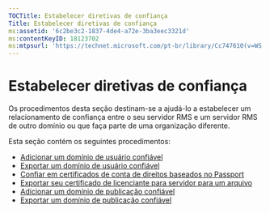 ```yaml
---
TOCTitle: Estabelecer diretivas de confiança
Title: Estabelecer diretivas de confiança
ms:assetid: '6c2be3c2-1837-4de4-a72e-3ba3eec3321d'
ms:contentKeyID: 18123702
ms:mtpsurl: 'https://technet.microsoft.com/pt-br/library/Cc747610(v=WS.10)'
---
```


Estabelecer diretivas de confiança
==================================

Os procedimentos desta seção destinam-se a ajudá-lo a estabelecer um relacionamento de confiança entre o seu servidor RMS e um servidor RMS de outro domínio ou que faça parte de uma organização diferente.

Esta seção contém os seguintes procedimentos:

-   [Adicionar um domínio de usuário confiável](https://technet.microsoft.com/ed672e58-6272-4ac0-a434-d1d938037e93)
-   [Exportar um domínio de usuário confiável](https://technet.microsoft.com/40281ba3-2674-43ca-aa6d-1deb9302eb0e)
-   [Confiar em certificados de conta de direitos baseados no Passport](https://technet.microsoft.com/c096fa36-c40d-4b28-843c-e9cbbe8eef70)
-   [Exportar seu certificado de licenciante para servidor para um arquivo](https://technet.microsoft.com/d683a629-71b3-4b11-932b-4ab0317334af)
-   [Adicionar um domínio de publicação confiável](https://technet.microsoft.com/731416d8-ddf4-4d4a-9f1a-bbd1ea48fe3c)
-   [Exportar um domínio de publicação confiável](https://technet.microsoft.com/3fb138dd-e324-43f8-97e0-da0027a036a3)
